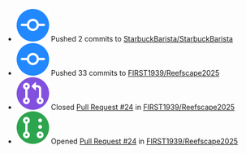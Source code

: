 <!-- ACTIVITY_START -->
- ![](assets/badges/pushed.svg) Pushed 2 commits to [StarbuckBarista/StarbuckBarista](https://api.github.com/repos/StarbuckBarista/StarbuckBarista)
- ![](assets/badges/pushed.svg) Pushed 33 commits to [FIRST1939/Reefscape2025](https://api.github.com/repos/FIRST1939/Reefscape2025)
- ![](assets/badges/pr_merged.svg) Closed [Pull Request #24](https://github.com/FIRST1939/Reefscape2025/pull/24) in [FIRST1939/Reefscape2025](https://api.github.com/repos/FIRST1939/Reefscape2025)
- ![](assets/badges/pr_opened.svg) Opened [Pull Request #24](https://github.com/FIRST1939/Reefscape2025/pull/24) in [FIRST1939/Reefscape2025](https://api.github.com/repos/FIRST1939/Reefscape2025)
<!-- ACTIVITY_END -->